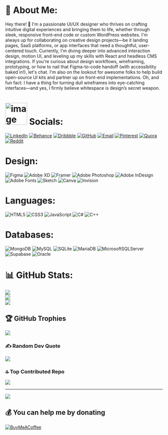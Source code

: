 # 💫 About Me:
Hey there! 👋 I'm a passionate UI/UX designer who thrives on crafting intuitive digital experiences and bringing them to life, whether through sleek, responsive front-end code or custom WordPress websites. I'm always up for collaborating on creative design projects—be it landing pages, SaaS platforms, or app interfaces that need a thoughtful, user-centered touch. Currently, I'm diving deeper into advanced interaction design, motion UI, and leveling up my skills with React and headless CMS integrations. If you're curious about design workflows, wireframing, prototyping, or how to nail that Figma-to-code handoff (with accessibility baked in!), let's chat. I'm also on the lookout for awesome folks to help build open-source UI kits and partner up on front-end implementations. Oh, and fun fact: I have a thing for turning dull wireframes into eye-catching interfaces—and yes, I firmly believe whitespace is design’s secret weapon.


# <img width="70" height="70" alt="image" src="https://github.com/user-attachments/assets/5706e01b-1c97-4fa3-85ec-89533fff14e2" /> Socials:
[![LinkedIn](https://img.shields.io/badge/LinkedIn-0A66C2?logo=linkedin&logoColor=white)](https://linkedin.com/in/obstinate)
[![Behance](https://img.shields.io/badge/Behance-1769ff?logo=behance&logoColor=white)](https://behance.net/mustafa_zahid)
[![Dribbble](https://img.shields.io/badge/Dribbble-EA4C89?logo=dribbble&logoColor=white)](https://dribbble.com/mustafazahid)
[![GitHub](https://img.shields.io/badge/GitHub-181717?logo=github&logoColor=white)](https://github.com/mustfa-zahid)
[![Email](https://img.shields.io/badge/Email-D14836?logo=gmail&logoColor=white)](mailto:mustafazahid00112@gmail.com)
[![Pinterest](https://img.shields.io/badge/Pinterest-E60023?logo=pinterest&logoColor=white)](https://pinterest.com/mustafazahid1)
[![Quora](https://img.shields.io/badge/Quora-B92B27?logo=quora&logoColor=white)](https://quora.com/profile/Ali-Mustafa-346)
[![Reddit](https://img.shields.io/badge/Reddit-FF4500?logo=reddit&logoColor=white)](https://reddit.com/user/Unfair_Reflection_15)




# Design:
![Figma](https://img.shields.io/badge/figma-%23F24E1E.svg?style=for-the-badge&logo=figma&logoColor=white)
![Adobe XD](https://img.shields.io/badge/Adobe%20XD-470137?style=for-the-badge&logo=Adobe%20XD&logoColor=#FF61F6)
![Framer](https://img.shields.io/badge/Framer-black?style=for-the-badge&logo=framer&logoColor=blue)
![Adobe Photoshop](https://img.shields.io/badge/adobe%20photoshop-%2331A8FF.svg?style=for-the-badge&logo=adobe%20photoshop&logoColor=white)
![Adobe InDesign](https://img.shields.io/badge/Adobe%20InDesign-49021F?style=for-the-badge&logo=adobeindesign&logoColor=FF3366)
![Adobe Fonts](https://img.shields.io/badge/Adobe%20Fonts-000B1D.svg?style=for-the-badge&logo=Adobe%20Fonts&logoColor=white)
![Sketch](https://img.shields.io/badge/Sketch-FFB387?style=for-the-badge&logo=sketch&logoColor=black)
![Canva](https://img.shields.io/badge/Canva-%2300C4CC.svg?style=for-the-badge&logo=Canva&logoColor=white)
![Invision](https://img.shields.io/badge/invision-FF3366?style=for-the-badge&logo=invision&logoColor=white)

# Languages:
![HTML5](https://img.shields.io/badge/html5-%23E34F26.svg?style=for-the-badge&logo=html5&logoColor=white)
![CSS3](https://img.shields.io/badge/css3-%231572B6.svg?style=for-the-badge&logo=css3&logoColor=white)
![JavaScript](https://img.shields.io/badge/javascript-%23323330.svg?style=for-the-badge&logo=javascript&logoColor=%23F7DF1E)
![C#](https://img.shields.io/badge/c%23-%23239120.svg?style=for-the-badge&logo=csharp&logoColor=white)
![C++](https://img.shields.io/badge/c++-%2300599C.svg?style=for-the-badge&logo=c%2B%2B&logoColor=white)

# Databases:
![MongoDB](https://img.shields.io/badge/MongoDB-%234ea94b.svg?style=for-the-badge&logo=mongodb&logoColor=white)
![MySQL](https://img.shields.io/badge/mysql-4479A1.svg?style=for-the-badge&logo=mysql&logoColor=white)
![SQLite](https://img.shields.io/badge/sqlite-%2307405e.svg?style=for-the-badge&logo=sqlite&logoColor=white)
![MariaDB](https://img.shields.io/badge/MariaDB-003545?style=for-the-badge&logo=mariadb&logoColor=white)
![MicrosoftSQLServer](https://img.shields.io/badge/Microsoft%20SQL%20Server-CC2927?style=for-the-badge&logo=microsoft%20sql%20server&logoColor=white)
![Supabase](https://img.shields.io/badge/Supabase-3ECF8E?style=for-the-badge&logo=supabase&logoColor=white)
![Oracle](https://img.shields.io/badge/Oracle-F80000?style=for-the-badge&logo=oracle&logoColor=white)




# 📊 GitHub Stats:
![](https://github-readme-stats.vercel.app/api?username=mustfa-zahid&theme=default_repocard&hide_border=false&include_all_commits=true&count_private=true)<br/>
![](https://nirzak-streak-stats.vercel.app/?user=mustfa-zahid&theme=default_repocard&hide_border=false)<br/>
![](https://github-readme-stats.vercel.app/api/top-langs/?username=mustfa-zahid&theme=default_repocard&hide_border=false&include_all_commits=true&count_private=true&layout=compact)

## 🏆 GitHub Trophies
![](https://github-profile-trophy.vercel.app/?username=mustfa-zahid&theme=transparent&no-frame=false&no-bg=false&margin-w=4)

### ✍️ Random Dev Quote
![](https://quotes-github-readme.vercel.app/api?type=vetical&theme=light)

### 🔝 Top Contributed Repo
![](https://github-contributor-stats.vercel.app/api?username=mustfa-zahid&limit=5&theme=default_repocard&combine_all_yearly_contributions=true)

---
[![](https://visitcount.itsvg.in/api?id=mustfa-zahid&icon=2&color=2)](https://visitcount.itsvg.in)

  ## 💰 You can help me by donating
  [![BuyMeACoffee](https://img.shields.io/badge/Buy%20Me%20a%20Coffee-ffdd00?style=for-the-badge&logo=buy-me-a-coffee&logoColor=black)](https://buymeacoffee.com/obstinate) 

  
<!-- Proudly created with GPRM ( https://gprm.itsvg.in ) -->
